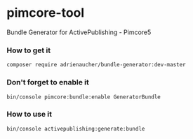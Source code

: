 # pimcore-tool

Bundle Generator for ActivePublishing - Pimcore5

### How to get it

```
composer require adrienaucher/bundle-generator:dev-master
```

### Don't forget to enable it

```
bin/console pimcore:bundle:enable GeneratorBundle
```

### How to use it

```
bin/console activepublishing:generate:bundle
```
